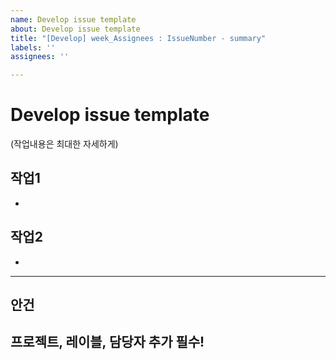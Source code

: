 ```yaml
---
name: Develop issue template
about: Develop issue template
title: "[Develop] week_Assignees : IssueNumber - summary"
labels: ''
assignees: ''

---
```


# Develop issue template
(작업내용은 최대한 자세하게)
## 작업1
-

## 작업2
-


---

## 안건



## 프로젝트, 레이블, 담당자 추가 필수!
